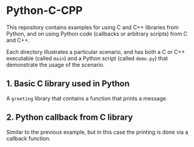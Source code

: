 # Python-C-CPP

This repository contains examples for using C and C++ libraries from Python,
and on using Python code (callbacks or arbitrary scripts) from C and C++.

Each directory illustrates a particular scenario,
and has both a C or C++ executable (called `main`)
and a Python script (called `demo.py`)
that demonstrate the usage of the scenario.

## 1. Basic C library used in Python

A `greeting` library that contains a function that prints a message.

## 2. Python callback from C library

Similar to the previous example, but in this case the printing is done
via a callback function.
